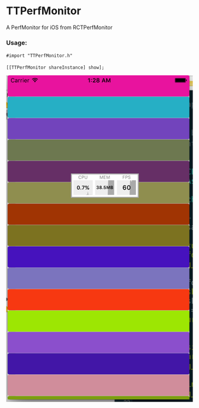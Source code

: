 # TTPerfMonitor
A PerfMonitor for iOS from RCTPerfMonitor

### Usage:
```objc
#import "TTPerfMonitor.h"

[[TTPerfMonitor shareInstance] show];
```

![](https://github.com/tutumagi/TTPerfMonitor/blob/master/snapshot/snapshot.png)